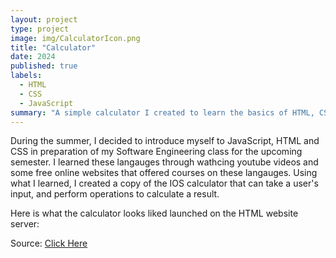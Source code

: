 ```yaml
---
layout: project
type: project
image: img/CalculatorIcon.png
title: "Calculator"
date: 2024
published: true
labels:
  - HTML
  - CSS
  - JavaScript
summary: "A simple calculator I created to learn the basics of HTML, CSS and JavaScript"
---
```


During the summer, I decided to introduce myself to JavaScript, HTML and CSS in preparation of my Software Engineering class for the upcoming semester. I learned these langauges through wathcing youtube videos and some free online websites that offered courses on these langauges. Using what I learned, I created a copy of the IOS calculator that can take a user's input, and perform operations to calculate a result. 

Here is what the calculator looks liked launched on the HTML website server: 



Source: <a href="https://github.com/hoangv11/Calculator">Click Here</a>
